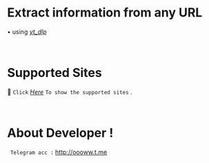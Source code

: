 # Extract information from any URL
• using *[yt_dlp](https://github.com/yt-dlp/yt-dlp)* 

`ㅤㅤㅤㅤㅤㅤㅤㅤㅤㅤㅤㅤㅤㅤㅤㅤㅤㅤ`
# Supported Sites
🔗 `Click` *[Here](https://github.com/yt-dlp/yt-dlp/blob/master/supportedsites.md)* `To show the supported sites` .

`ㅤㅤㅤㅤㅤㅤㅤㅤㅤㅤㅤㅤㅤㅤㅤㅤㅤㅤ`
# About Developer !
` Telegram acc :` http://oooww.t.me

`ㅤㅤㅤㅤㅤㅤㅤㅤㅤㅤㅤㅤㅤㅤㅤㅤㅤㅤ`
